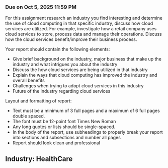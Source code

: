 ### **Due on Oct 5, 2025 11:59 PM**


For this assignment research an industry you find interesting and determine the use of cloud computing in that specific industry, discuss how cloud services are utilized. For example, investigate how a retail company uses cloud services to store, process data and manage their operations. Discuss how the cloud services benefit/improve their business process.

Your report should contain the following elements:
- Give brief background on the industry, major business that make up the industry and what intrigues you about the industry
- Discuss the how cloud services are being utilized in that industry
- Explain the ways that cloud computing has improved the industry and overall benefits
- Challenges when trying to adopt cloud services in this industry 
- Future of the industry regarding cloud services

Layout and formatting of report: 
- Text must be a minimum of 3 full pages and a maximum of 6 full pages double spaced. 
- The font must be 12-point font Times New Roman
- Any long quotes or lists should be single-spaced. 
- In the body of the report, use subheadings to properly break your report into sections and subsections and number all pages
- Report should look clean and professional

## Industry: HealthCare
